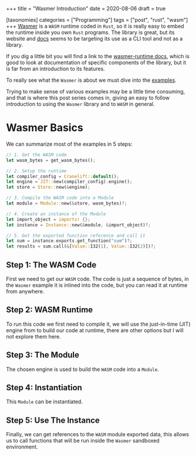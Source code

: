 +++
title = "Wasmer Introduction"
date = 2020-08-06
draft = true

[taxonomies]
categories = ["Programming"]
tags = ["post", "rust", "wasm"]
+++
[Wasmer](https://wasmer.io/) is a `WASM` runtime coded in `Rust`, so it is
really easy to embed the runtime inside you own `Rust` programs.
The library is great, but its website and [docs](https://docs.wasmer.io/) seems
to be targeting its use as a CLI tool and not as a library.

If you dig a little bit you will find a link to the [wasmer-runtime
docs](https://docs.rs/wasmer-runtime/0.17.1/wasmer_runtime/), which is good to
look at documentation of specific components of the library, but it is far from
an introduction to its features.

To really see what the `Wasmer` is about we must dive into the
[examples](https://github.com/wasmerio/wasmer/tree/master/examples).

Trying to make sense of various examples may be a little time consuming, and
that is where this post series comes in, giving an easy to follow introduction
to using the `Wasmer` library and to `WASM` in general.

# Wasmer Basics
We can summarize most of the examples in 5 steps:
```rust
// 1. Get the WASM code
let wasm_bytes = get_wasm_bytes();

// 2. Setup the runtime
let compiler_config = Cranelift::default();
let engine = JIT::new(compiler_config).engine();
let store = Store::new(&engine);

// 3. Compile the WASM code into a Module
let module = Module::new(&store, wasm_bytes)?;

// 4. Create an instance of the Module
let import_object = imports! {};
let instance = Instance::new(&module, &import_object)?;

// 5. Get the exported function reference and call it
let sum = instance.exports.get_function("sum")?;
let results = sum.call(&[Value::I32(1), Value::I32(2)])?;
```

## Step 1: The WASM Code
First we need to get our `WASM` code. The code is just a sequence of bytes, in
the `Wasmer` example it is inlined into the code, but you can read it at
runtime from anywhere.

## Step 2: WASM Runtime
To run this code we first need to compile it, we will use the just-in-time
(JIT) engine from to build our code at runtime, there are other options but I
will not explore them here.

## Step 3: The Module
The chosen engine is used to build the `WASM` code into a `Module`.

## Step 4: Instantiation
This `Module` can be instantiated.

## Step 5: Use The Instance
Finally, we can get references to the `WASM` module exported data, this allows
us to call functions that will be run inside the `Wasmer` sandboxed
environment.
